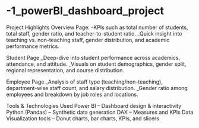 # -1_powerBI_dashboard_project


 Project Highlights
Overview Page:
-KPIs such as total number of students, total staff, gender ratio, and teacher-to-student ratio.
_Quick insight into teaching vs. non-teaching staff, gender distribution, and academic performance metrics.

Student Page
_Deep-dive into student performance across academics, attendance, and attitude.
_Visuals on student demographics, gender split, regional representation, and course distribution.

Employee Page
_Analysis of staff type (teaching/non-teaching), department-wise staff count, and salary distribution.
_Gender ratio among employees and breakdown by job roles and locations.



Tools & Technologies Used
Power BI – Dashboard design & interactivity
Python (Pandas) – Synthetic data generation
DAX – Measures and KPIs
Data Visualization tools – Donut charts, bar charts, KPIs, and slicers
